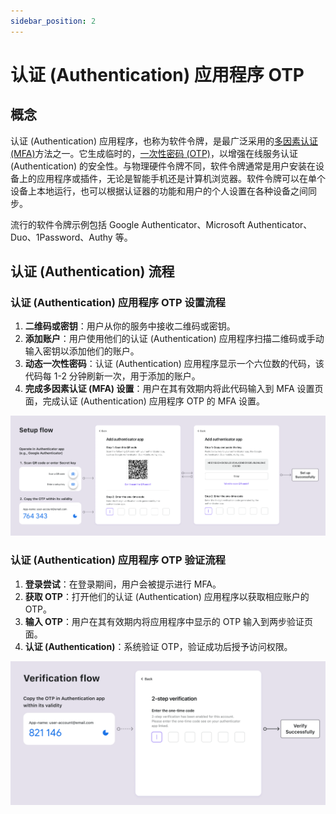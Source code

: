 ```yaml
---
sidebar_position: 2
---
```


# 认证 (Authentication) 应用程序 OTP

## 概念

认证 (Authentication) 应用程序，也称为软件令牌，是最广泛采用的[多因素认证 (MFA)](https://auth.wiki/mfa)方法之一。它生成临时的，[一次性密码 (OTP)](https://auth.wiki/otp)，以增强在线服务认证 (Authentication) 的安全性。与物理硬件令牌不同，软件令牌通常是用户安装在设备上的应用程序或插件，无论是智能手机还是计算机浏览器。软件令牌可以在单个设备上本地运行，也可以根据认证器的功能和用户的个人设置在各种设备之间同步。

流行的软件令牌示例包括 Google Authenticator、Microsoft Authenticator、Duo、1Password、Authy 等。

## 认证 (Authentication) 流程

### 认证 (Authentication) 应用程序 OTP 设置流程

1. **二维码或密钥**：用户从你的服务中接收二维码或密钥。
2. **添加账户**：用户使用他们的认证 (Authentication) 应用程序扫描二维码或手动输入密钥以添加他们的账户。
3. **动态一次性密码**：认证 (Authentication) 应用程序显示一个六位数的代码，该代码每 1-2 分钟刷新一次，用于添加的账户。
4. **完成多因素认证 (MFA) 设置**：用户在其有效期内将此代码输入到 MFA 设置页面，完成认证 (Authentication) 应用程序 OTP 的 MFA 设置。

![OTP 设置流程](./assets/otp-set-up-flow.png)

### 认证 (Authentication) 应用程序 OTP 验证流程

1. **登录尝试**：在登录期间，用户会被提示进行 MFA。
2. **获取 OTP**：打开他们的认证 (Authentication) 应用程序以获取相应账户的 OTP。
3. **输入 OTP**：用户在其有效期内将应用程序中显示的 OTP 输入到两步验证页面。
4. **认证 (Authentication)**：系统验证 OTP，验证成功后授予访问权限。

![OTP 验证流程](./assets/otp-verification-flow.png)
